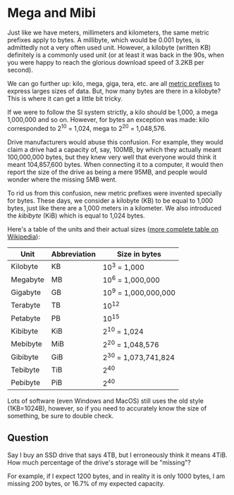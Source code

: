 # Mega and Mibi

Just like we have meters, millimeters and kilometers, the same metric prefixes apply to bytes.
A millibyte, which would be 0.001 bytes, is admittedly not a very often used unit.
However, a kilobyte (written KB) definitely is a commonly used unit (or at least it was back in the 90s, when you were happy to reach the glorious download speed of 3.2KB per second).

We can go further up: kilo, mega, giga, tera, etc. are all [metric prefixes](https://en.wikipedia.org/wiki/Metric_prefix) to express larges sizes of data.
But, how many bytes are there in a kilobyte?
This is where it can get a little bit tricky.

If we were to follow the SI system strictly, a kilo should be 1,000, a mega 1,000,000 and so on.
However, for bytes an exception was made: kilo corresponded to 2<sup>10</sup> = 1,024, mega to 2<sup>20</sup> = 1,048,576.

Drive manufacturers would abuse this confusion.
For example, they would claim a drive had a capacity of, say, 100MB, by which they actually meant 100,000,000 bytes, but they knew very well that everyone would think it meant 104,857,600 bytes.
When connecting it to a computer, it would then report the size of the drive as being a mere 95MB, and people would wonder where the missing 5MB went.

To rid us from this confusion, new metric prefixes were invented specially for bytes.
These days, we consider a kilobyte (KB) to be equal to 1,000 bytes, just like there are a 1,000 meters in a kilometer.
We also introduced the *kibibyte* (KiB) which is equal to 1,024 bytes.

Here's a table of the units and their actual sizes ([more complete table on Wikipedia](https://en.wikipedia.org/wiki/Byte#Multiple-byte_units)):

| Unit   | Abbreviation | Size in bytes |
| -------| ------------ | ------------- |
| Kilobyte | KB   | 10<sup>3</sup> = 1,000 |
| Megabyte | MB | 10<sup>6</sup> = 1,000,000 |
| Gigabyte | GB | 10<sup>9</sup> = 1,000,000,000 |
| Terabyte | TB | 10<sup>12</sup> |
| Petabyte | PB | 10<sup>15</sup> |
| Kibibyte | KiB  | 2<sup>10</sup> = 1,024 |
| Mebibyte | MiB  | 2<sup>20</sup> = 1,048,576 |
| Gibibyte | GiB  | 2<sup>30</sup> = 1,073,741,824 |
| Tebibyte | TiB  | 2<sup>40</sup> |
| Pebibyte | PiB  | 2<sup>40</sup> |

Lots of software (even Windows and MacOS) still uses the old style (1KB=1024B), however, so if you need to accurately know the size of something, be sure to double check.

## Question

Say I buy an SSD drive that says 4TB, but I erroneously think it means 4TiB.
How much percentage of the drive's storage will be "missing"?

For example, if I expect 1200 bytes, and in reality it is only 1000 bytes, I am missing 200 bytes, or 16.7% of my expected capacity.